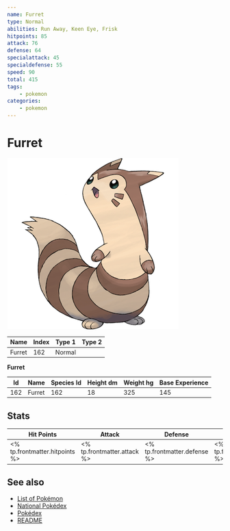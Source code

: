 ```yaml
---
name: Furret
type: Normal
abilities: Run Away, Keen Eye, Frisk
hitpoints: 85
attack: 76
defense: 64
specialattack: 45
specialdefense: 55
speed: 90
total: 415
tags:
    - pokemon
categories:
    - pokemon
---
```


# Furret


![Furret](images/162.png)

| **Name** | **Index** | **Type 1** | **Type 2** |
|----|----|----|----|
| Furret | 162 | Normal  |  |

**Furret** 




| **Id** | **Name** | **Species Id** | **Height dm** | **Weight hg** | **Base Experience** |
|--------|----------|----------------|------------|------------|---------------------|
| 162 | Furret | 162 | 18 | 325 | 145 |



## Stats

| **Hit Points** | **Attack** | **Defense** | **Special Attack** | **Special Defense** | **Speed** | **Total** |
|----------------|------------|-------------|--------------------|---------------------|-----------|-----------|
| <% tp.frontmatter.hitpoints %> | <% tp.frontmatter.attack %> | <% tp.frontmatter.defense %> | <% tp.frontmatter.specialattack %> | <% tp.frontmatter.specialdefense %> | <% tp.frontmatter.speed %> | <% tp.frontmatter.total %> |

## See also

- [List of Pokémon](../pokemon.md)
- [National Pokédex](../national_pokedex.md)
- [Pokédex](../pokedex.md)
- [README](../README.md)
